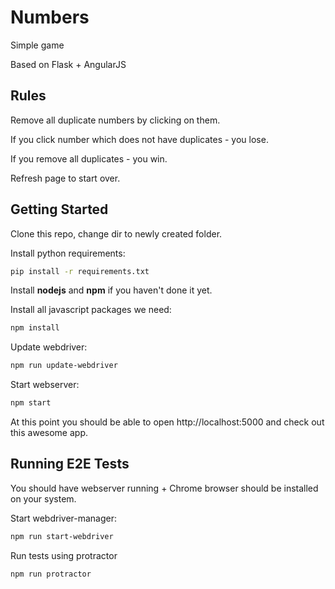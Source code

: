 # Numbers
Simple game

Based on Flask + AngularJS

## Rules
Remove all duplicate numbers by clicking on them.

If you click number which does not have duplicates - you lose.

If you remove all duplicates - you win.

Refresh page to start over.

## Getting Started
Clone this repo, change dir to newly created folder.

Install python requirements:
```bash
pip install -r requirements.txt
```
Install **nodejs** and **npm** if you haven't done it yet.

Install all javascript packages we need:
```bash
npm install
```
Update webdriver:
```bash
npm run update-webdriver
```
Start webserver:
```bash
npm start
```
At this point you should be able to open http://localhost:5000 and check out this awesome app.

## Running E2E Tests
You should have webserver running + Chrome browser should be installed on your system.

Start webdriver-manager:
```bash
npm run start-webdriver
```

Run tests using protractor
```bash
npm run protractor
```
